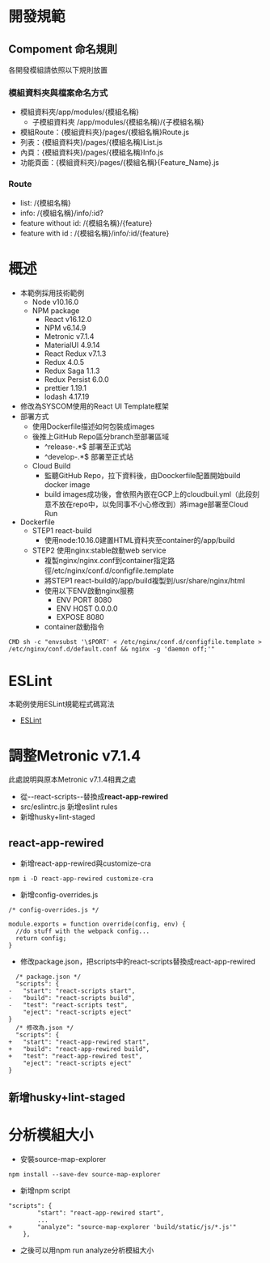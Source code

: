 # 開發規範
## Compoment 命名規則
各開發模組請依照以下規則放置
### 模組資料夾與檔案命名方式
- 模組資料夾/app/modules/{模組名稱}
  - 子模組資料夾 /app/modules/{模組名稱}/{子模組名稱}
- 模組Route：{模組資料夾}/pages/{模組名稱}Route.js
- 列表：{模組資料夾}/pages/{模組名稱}List.js
- 內頁：{模組資料夾}/pages/{模組名稱}Info.js
- 功能頁面：{模組資料夾}/pages/{模組名稱}{Feature_Name}.js

### Route 
- list: /{模組名稱}
- info: /{模組名稱}/info/:id?
- feature without id: /{模組名稱}/{feature}  
- feature with id : /{模組名稱}/info/:id/{feature}

# 概述
- 本範例採用技術範例
   - Node v10.16.0
   - NPM package
      - React v16.12.0
      - NPM v6.14.9
      - Metronic v7.1.4
      - MaterialUI 4.9.14
      - React Redux v7.1.3
      - Redux 4.0.5
      - Redux Saga 1.1.3
      - Redux Persist 6.0.0
      - prettier 1.19.1
      - lodash 4.17.19 
- 修改為SYSCOM使用的React UI Template框架
- 部署方式
   - 使用Dockerfile描述如何包裝成images
   - 後推上GitHub Repo區分branch至部署區域
      - ^release-.*$ 部署至正式站
      - ^develop-.*$ 部署至正式站
   - Cloud Build
      - 監聽GitHub Repo，拉下資料後，由Doockerfile配置開始build docker image
      - build images成功後，會依照內嵌在GCP上的cloudbuil.yml（此段刻意不放在repo中，以免同事不小心修改到）將image部署至Cloud Run
- Dockerfile
   - STEP1 react-build
      - 使用node:10.16.0建置HTML資料夾至container的/app/build
   - STEP2 使用nginx:stable啟動web service
      - 複製nginx/nginx.conf到container指定路徑/etc/nginx/conf.d/configfile.template
      - 將STEP1 react-build的/app/build複製到/usr/share/nginx/html
      - 使用以下ENV啟動nginx服務
         - ENV PORT 8080
         - ENV HOST 0.0.0.0
         - EXPOSE 8080 
      - container啟動指令

```
CMD sh -c "envsubst '\$PORT' < /etc/nginx/conf.d/configfile.template > /etc/nginx/conf.d/default.conf && nginx -g 'daemon off;'"
```

# ESLint
本範例使用ESLint規範程式碼寫法
- [ESLint](https://eslint.org)

# 調整Metronic v7.1.4
此處說明與原本Metronic v7.1.4相異之處
- 從--react-scripts--替換成**react-app-rewired**
- src/eslintrc.js 新增eslint rules
- 新增husky+lint-staged

## react-app-rewired
- 新增react-app-rewired與customize-cra
```
npm i -D react-app-rewired customize-cra
```
- 新增config-overrides.js
```
/* config-overrides.js */
 
module.exports = function override(config, env) {
  //do stuff with the webpack config...
  return config;
}
```

- 修改package.json，把scripts中的react-scripts替換成react-app-rewired

```
  /* package.json */
  "scripts": {
-   "start": "react-scripts start",
-   "build": "react-scripts build",
-   "test": "react-scripts test",
    "eject": "react-scripts eject"
}
  /* 修改為.json */ 
  "scripts": {
+   "start": "react-app-rewired start",
+   "build": "react-app-rewired build",
+   "test": "react-app-rewired test",
    "eject": "react-scripts eject"
}
```

## 新增husky+lint-staged

# 分析模組大小
- 安裝source-map-explorer
```
npm install --save-dev source-map-explorer
```
- 新增npm script
```
"scripts": {
        "start": "react-app-rewired start",
        ...
+       "analyze": "source-map-explorer 'build/static/js/*.js'"
    },
```
- 之後可以用npm run analyze分析模組大小
